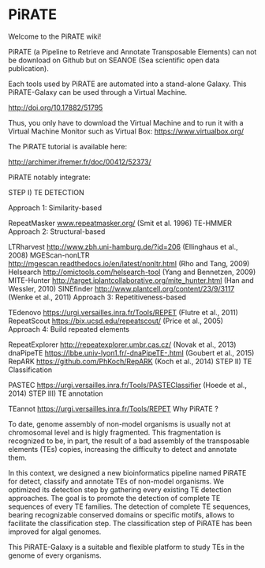 # PiRATE
Welcome to the PiRATE wiki!

PiRATE (a Pipeline to Retrieve and Annotate Transposable Elements) can not be download on Github but on SEANOE (Sea scientific open data publication).

Each tools used by PiRATE are automated into a stand-alone Galaxy. This PiRATE-Galaxy can be used through a Virtual Machine.

http://doi.org/10.17882/51795

Thus, you only have to download the Virtual Machine and to run it with a Virtual Machine Monitor such as Virtual Box: https://www.virtualbox.org/

The PiRATE tutorial is available here:

http://archimer.ifremer.fr/doc/00412/52373/

PiRATE notably integrate:

STEP I) TE DETECTION

Approach 1: Similarity-based

RepeatMasker www.repeatmasker.org/ (Smit et al. 1996)
TE-HMMER
Approach 2: Structural-based

LTRharvest http://www.zbh.uni-hamburg.de/?id=206 (Ellinghaus et al., 2008)
MGEScan-nonLTR http://mgescan.readthedocs.io/en/latest/nonltr.html (Rho and Tang, 2009)
Helsearch http://omictools.com/helsearch-tool (Yang and Bennetzen, 2009)
MITE-Hunter http://target.iplantcollaborative.org/mite_hunter.html (Han and Wessler, 2010)
SINEfinder http://www.plantcell.org/content/23/9/3117 (Wenke et al., 2011)
Approach 3: Repetitiveness-based

TEdenovo https://urgi.versailles.inra.fr/Tools/REPET (Flutre et al., 2011)
RepeatScout https://bix.ucsd.edu/repeatscout/ (Price et al., 2005)
Approach 4: Build repeated elements

RepeatExplorer http://repeatexplorer.umbr.cas.cz/ (Novak et al., 2013)
dnaPipeTE https://lbbe.univ-lyon1.fr/-dnaPipeTE-.html (Goubert et al., 2015)
RepARK https://github.com/PhKoch/RepARK (Koch et al., 2014)
STEP II) TE Classification

PASTEC https://urgi.versailles.inra.fr/Tools/PASTEClassifier (Hoede et al., 2014)
STEP III) TE annotation

TEannot https://urgi.versailles.inra.fr/Tools/REPET
Why PiRATE ?

To date, genome assembly of non-model organisms is usually not at chromosomal level and is higly fragmented. This fragmentation is recognized to be, in part, the result of a bad assembly of the transposable elements (TEs) copies, increasing the difficulty to detect and annotate them.

In this context, we designed a new bioinformatics pipeline named PiRATE for detect, classify and annotate TEs of non-model organisms. We optimized its detection step by gathering every existing TE detection approaches. The goal is to promote the detection of complete TE sequences of every TE families. The detection of complete TE sequences, bearing recognizable conserved domains or specific motifs, allows to facilitate the classification step. The classification step of PiRATE has been improved for algal genomes.

This PiRATE-Galaxy is a suitable and flexible platform to study TEs in the genome of every organisms.
